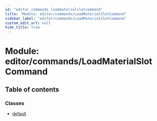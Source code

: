 ```yaml
---
id: "editor_commands_loadmaterialslotcommand"
title: "Module: editor/commands/LoadMaterialSlotCommand"
sidebar_label: "editor/commands/LoadMaterialSlotCommand"
custom_edit_url: null
hide_title: true
---
```


# Module: editor/commands/LoadMaterialSlotCommand

## Table of contents

### Classes

- [default](../classes/editor_commands_loadmaterialslotcommand.default.md)
